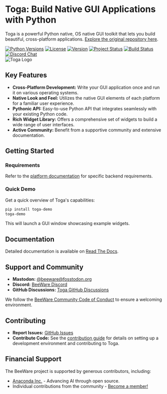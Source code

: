 <!--
  This README.md is optimized for search engines and provides a clear overview
  of the Toga project.
-->
# Toga: Build Native GUI Applications with Python

Toga is a powerful Python native, OS native GUI toolkit that lets you build beautiful, cross-platform applications. [Explore the original repository here](https://github.com/beeware/toga).

[![Python Versions](https://img.shields.io/pypi/pyversions/toga.svg)](https://pypi.python.org/pypi/toga)
[![License](https://img.shields.io/pypi/l/toga.svg)](https://github.com/beeware/toga/blob/main/LICENSE)
[![Version](https://img.shields.io/pypi/v/toga.svg)](https://pypi.python.org/pypi/toga)
[![Project Status](https://img.shields.io/pypi/status/toga.svg)](https://pypi.python.org/pypi/toga)
[![Build Status](https://github.com/beeware/toga/workflows/CI/badge.svg?branch=main)](https://github.com/beeware/toga/actions)
[![Discord Chat](https://img.shields.io/discord/836455665257021440?label=Discord%20Chat&logo=discord&style=plastic)](https://beeware.org/bee/chat/)
<br/>
![Toga Logo](https://beeware.org/project/toga/toga.png)

## Key Features

*   **Cross-Platform Development:** Write your GUI application once and run it on various operating systems.
*   **Native Look and Feel:** Utilizes the native GUI elements of each platform for a familiar user experience.
*   **Pythonic API:**  Easy-to-use Python API that integrates seamlessly with your existing Python code.
*   **Rich Widget Library:** Offers a comprehensive set of widgets to build a wide range of user interfaces.
*   **Active Community:** Benefit from a supportive community and extensive documentation.

## Getting Started

### Requirements

Refer to the [platform documentation](https://toga.readthedocs.io/en/latest/reference/platforms/) for specific backend requirements.

### Quick Demo

Get a quick overview of Toga's capabilities:

```bash
pip install toga-demo
toga-demo
```

This will launch a GUI window showcasing example widgets.

## Documentation

Detailed documentation is available on [Read The Docs](https://toga.readthedocs.io).

## Support and Community

*   **Mastodon:** [@beeware@fosstodon.org](https://fosstodon.org/@beeware)
*   **Discord:** [BeeWare Discord](https://beeware.org/bee/chat/)
*   **GitHub Discussions:** [Toga GitHub Discussions](https://github.com/beeware/toga/discussions)

We follow the [BeeWare Community Code of Conduct](https://beeware.org/community/behavior/) to ensure a welcoming environment.

## Contributing

*   **Report Issues:** [GitHub Issues](https://github.com/beeware/toga/issues)
*   **Contribute Code:**  See the [contribution guide](https://toga.readthedocs.io/en/latest/how-to/contribute/index.html) for details on setting up a development environment and contributing to Toga.

## Financial Support

The BeeWare project is supported by generous contributors, including:

*   [Anaconda Inc.](https://anaconda.com/) - Advancing AI through open source.
*   Individual contributions from the community - [Become a member!](https://beeware.org/community/members/)